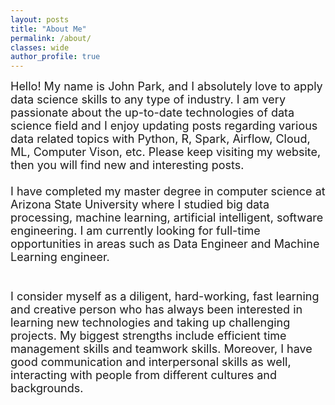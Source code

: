 ```yaml
---
layout: posts
title: "About Me"
permalink: /about/
classes: wide
author_profile: true
---
```


<font size="4"> Hello! My name is John Park, and I absolutely love to apply data science skills to any type of industry. I am very passionate about the up-to-date technologies of data science field and I enjoy updating posts regarding various data related topics with Python, R, Spark, Airflow, Cloud, ML, Computer Vison, etc. Please keep visiting my website, then you will find new and interesting posts.  <br><br>
I have completed my master degree in computer science at Arizona State University where I studied big data processing, machine learning, artificial intelligent, software engineering. I am currently looking for full-time opportunities in areas such as Data Engineer and Machine Learning engineer.  <br><br>   
I consider myself as a diligent, hard-working, fast learning and creative person who has always been interested in learning new technologies and taking up challenging projects. My biggest strengths include efficient time management skills and teamwork skills. Moreover, I have good communication and interpersonal skills as well, interacting with people from different cultures and backgrounds. </font> 
